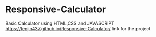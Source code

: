 # Responsive-Calculator
Basic Calculator using HTML,CSS and JAVASCRIPT
https://tenjin437.github.io/Responsive-Calculator/   link for the project
